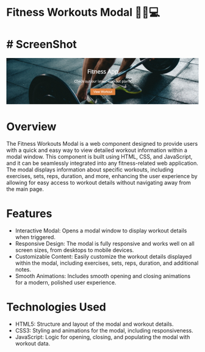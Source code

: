 # Fitness Workouts Modal 🏋️‍♂️💻

# # ScreenShot
![Alt text for the image](screenshots/screenshot.png)


# Overview
The Fitness Workouts Modal is a web component designed to provide users with a quick and easy way to view detailed workout information within a modal window. This component is built using HTML, CSS, and JavaScript, and it can be seamlessly integrated into any fitness-related web application. The modal displays information about specific workouts, including exercises, sets, reps, duration, and more, enhancing the user experience by allowing for easy access to workout details without navigating away from the main page.

# Features
- Interactive Modal: Opens a modal window to display workout details when triggered.
- Responsive Design: The modal is fully responsive and works well on all screen sizes, from desktops to mobile devices.
- Customizable Content: Easily customize the workout details displayed within the modal, including exercises, sets, reps, duration, and additional notes.
- Smooth Animations: Includes smooth opening and closing animations for a modern, polished user experience.


# Technologies Used
- HTML5: Structure and layout of the modal and workout details.
- CSS3: Styling and animations for the modal, including responsiveness.
- JavaScript: Logic for opening, closing, and populating the modal with workout data.
